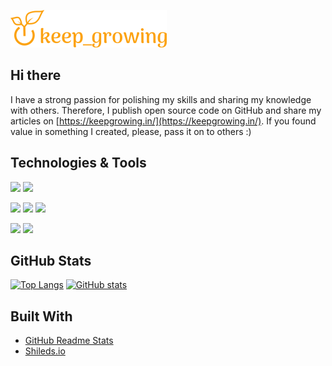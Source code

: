 [![keep_growing logo](logo_250x60.png)](https://keepgrowing.in/)

## Hi there

I have a strong passion for polishing my skills and sharing my knowledge with others. Therefore, I publish open source code on GitHub and share my articles on [https://keepgrowing.in/](https://keepgrowing.in/). If you found value in something I created, please, pass it on to others :)
 
 ## Technologies & Tools
![](https://img.shields.io/badge/Code-Java-informational?style=for-the-badge&logo=java&logoColor=fca211&color=fca211)
![](https://img.shields.io/badge/Code-Typescript-informational?style=for-the-badge&logo=TypeScirpt&logoColor=fca211&color=fca211)

![](https://img.shields.io/badge/Tools-Springboot-informational?style=for-the-badge&logo=spring&logoColor=fca211&color=fca211)
![](https://img.shields.io/badge/Tools-Docker-informational?style=for-the-badge&logo=docker&logoColor=fca211&color=fca211)
![](https://img.shields.io/badge/Tools-PostgreSQL-informational?style=for-the-badge&logo=postgresql&logoColor=fca211&color=fca211)

![](https://img.shields.io/badge/Editor-IntelliJ_IDEA-informational?style=for-the-badge&logo=intellij-idea&logoColor=fca211&color=fca211)
![](https://img.shields.io/badge/OS-Linux-informational?style=for-the-badge&logo=linux&logoColor=fca211&color=fca211)

 ## GitHub Stats
 
[![Top Langs](https://github-readme-stats.vercel.app/api/top-langs/?username=little-pinecone&layout=compact&title_color=fca211&text_color=fff&bg_color=202529)](https://github.com/little-pinecone/github-readme-stats)
[![GitHub stats](https://github-readme-stats.vercel.app/api?username=little-pinecone&show_icons=true&title_color=fca211&icon_color=fca211&text_color=fff&bg_color=202529)](https://github.com/little-pinecone/github-readme-stats)


## Built With

* [GitHub Readme Stats](https://github.com/anuraghazra/github-readme-stats)
* [Shileds.io](https://shields.io/)
